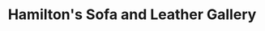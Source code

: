 ---
title: "Hamilton's Sofa and Leather Gallery"
url: /rockville/hamiltons-sofa-and-leather-gallery/
shop: furniture
---
